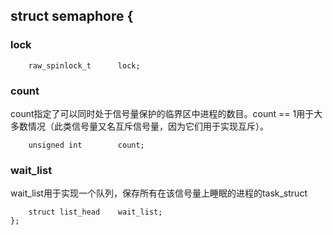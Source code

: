## struct semaphore {

### lock

```
	raw_spinlock_t		lock;
```

### count

count指定了可以同时处于信号量保护的临界区中进程的数目。count == 1用于大多数情况（此类信号量又名互斥信号量，因为它们用于实现互斥）。

```
	unsigned int		count;
```

### wait_list

wait_list用于实现一个队列，保存所有在该信号量上睡眠的进程的task_struct

```
	struct list_head	wait_list;
};
```